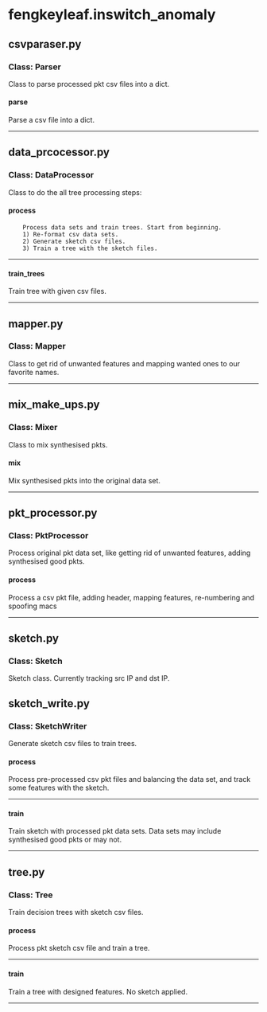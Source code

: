 # fengkeyleaf.inswitch_anomaly

## csvparaser.py

### Class: Parser

Class to parse processed pkt csv files into a dict.

#### parse

 Parse a csv file into a dict.

---

## data_prcocessor.py

### Class: DataProcessor

Class to do the all tree processing steps:

#### process

        Process data sets and train trees. Start from beginning.
        1) Re-format csv data sets.
        2) Generate sketch csv files.
        3) Train a tree with the sketch files.

---

#### train_trees

Train tree with given csv files.

---

## mapper.py

### Class: Mapper

Class to get rid of unwanted features and mapping wanted ones to our favorite names.

---

## mix_make_ups.py

### Class: Mixer

Class to mix synthesised pkts.

#### mix

Mix synthesised pkts into the original data set.

---

## pkt_processor.py

### Class: PktProcessor

Process original pkt data set, like getting rid of unwanted features, adding synthesised good pkts.

#### process

Process a csv pkt file, adding header, mapping features, re-numbering and spoofing macs

---

## sketch.py

### Class: Sketch

Sketch class. Currently tracking src IP and dst IP.

## sketch_write.py

### Class: SketchWriter

Generate sketch csv files to train trees.

#### process

Process pre-processed csv pkt files and balancing the data set, and track some features with the sketch.

---

#### train

Train sketch with processed pkt data sets. Data sets may include synthesised good pkts or may not.

---

## tree.py

### Class: Tree

Train decision trees with sketch csv files.

#### process

Process pkt sketch csv file and train a tree.

---

#### train

Train a tree with designed features. No sketch applied.

---

